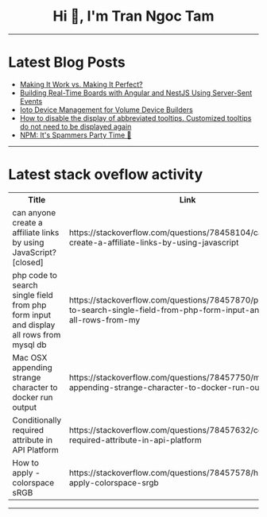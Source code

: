 <h1 align="center">Hi 👋, I'm Tran Ngoc Tam</h1>

---

# Latest Blog Posts 
<!-- BLOG-POST-LIST:START -->
- [Making It Work vs. Making It Perfect?](https://dev.to/devteam/making-it-work-vs-making-it-perfect-212b)
- [Building Real-Time Boards with Angular and NestJS Using Server-Sent Events](https://dev.to/this-is-angular/building-real-time-boards-with-angular-and-nestjs-using-server-sent-events-3k9j)
- [Ioto Device Management for Volume Device Builders](https://dev.to/embedthis/ioto-device-management-for-volume-device-builders-2ol9)
- [How to disable the display of abbreviated tooltips. Customized tooltips do not need to be displayed again](https://dev.to/simaq/how-to-disable-the-display-of-abbreviated-tooltips-customized-tooltips-do-not-need-to-be-displayed-again-1d3)
- [NPM: It&#39;s Spammers Party Time 🥳](https://dev.to/thangaganapathy/npm-its-spammers-party-time-9m0)
<!-- BLOG-POST-LIST:END -->

---

# Latest stack oveflow activity
<table>
  <tr><th>Title</th><th>Link</th></tr>
  <!-- STACKOVERFLOW:START --><tr><td>can anyone create a affiliate links by using JavaScript? [closed]</td><td>https://stackoverflow.com/questions/78458104/can-anyone-create-a-affiliate-links-by-using-javascript</td></tr><tr><td>php code to search single field from php form input and display all rows from mysql db</td><td>https://stackoverflow.com/questions/78457870/php-code-to-search-single-field-from-php-form-input-and-display-all-rows-from-my</td></tr><tr><td>Mac OSX appending strange character to docker run output</td><td>https://stackoverflow.com/questions/78457750/mac-osx-appending-strange-character-to-docker-run-output</td></tr><tr><td>Conditionally required attribute in API Platform</td><td>https://stackoverflow.com/questions/78457632/conditionally-required-attribute-in-api-platform</td></tr><tr><td>How to apply -colorspace sRGB</td><td>https://stackoverflow.com/questions/78457578/how-to-apply-colorspace-srgb</td></tr><!-- STACKOVERFLOW:END -->
</table>

---


